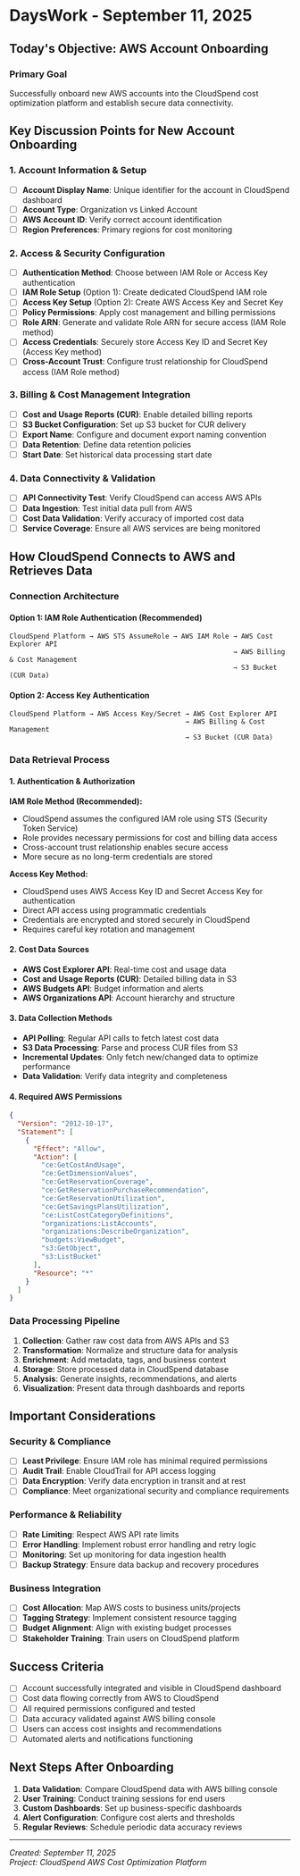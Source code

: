 # DaysWork - September 11, 2025

## Today's Objective: AWS Account Onboarding

### Primary Goal
Successfully onboard new AWS accounts into the CloudSpend cost optimization platform and establish secure data connectivity.

## Key Discussion Points for New Account Onboarding

### 1. Account Information & Setup
- [ ] **Account Display Name**: Unique identifier for the account in CloudSpend dashboard
- [ ] **Account Type**: Organization vs Linked Account
- [ ] **AWS Account ID**: Verify correct account identification
- [ ] **Region Preferences**: Primary regions for cost monitoring

### 2. Access & Security Configuration
- [ ] **Authentication Method**: Choose between IAM Role or Access Key authentication
- [ ] **IAM Role Setup** (Option 1): Create dedicated CloudSpend IAM role
- [ ] **Access Key Setup** (Option 2): Create AWS Access Key and Secret Key
- [ ] **Policy Permissions**: Apply cost management and billing permissions
- [ ] **Role ARN**: Generate and validate Role ARN for secure access (IAM Role method)
- [ ] **Access Credentials**: Securely store Access Key ID and Secret Key (Access Key method)
- [ ] **Cross-Account Trust**: Configure trust relationship for CloudSpend access (IAM Role method)

### 3. Billing & Cost Management Integration
- [ ] **Cost and Usage Reports (CUR)**: Enable detailed billing reports
- [ ] **S3 Bucket Configuration**: Set up S3 bucket for CUR delivery
- [ ] **Export Name**: Configure and document export naming convention
- [ ] **Data Retention**: Define data retention policies
- [ ] **Start Date**: Set historical data processing start date

### 4. Data Connectivity & Validation
- [ ] **API Connectivity Test**: Verify CloudSpend can access AWS APIs
- [ ] **Data Ingestion**: Test initial data pull from AWS
- [ ] **Cost Data Validation**: Verify accuracy of imported cost data
- [ ] **Service Coverage**: Ensure all AWS services are being monitored

## How CloudSpend Connects to AWS and Retrieves Data

### Connection Architecture

#### Option 1: IAM Role Authentication (Recommended)
```
CloudSpend Platform → AWS STS AssumeRole → AWS IAM Role → AWS Cost Explorer API
                                                        → AWS Billing & Cost Management
                                                        → S3 Bucket (CUR Data)
```

#### Option 2: Access Key Authentication
```
CloudSpend Platform → AWS Access Key/Secret → AWS Cost Explorer API
                                            → AWS Billing & Cost Management
                                            → S3 Bucket (CUR Data)
```

### Data Retrieval Process

#### 1. **Authentication & Authorization**

**IAM Role Method (Recommended):**
- CloudSpend assumes the configured IAM role using STS (Security Token Service)
- Role provides necessary permissions for cost and billing data access
- Cross-account trust relationship enables secure access
- More secure as no long-term credentials are stored

**Access Key Method:**
- CloudSpend uses AWS Access Key ID and Secret Access Key for authentication
- Direct API access using programmatic credentials
- Credentials are encrypted and stored securely in CloudSpend
- Requires careful key rotation and management

#### 2. **Cost Data Sources**
- **AWS Cost Explorer API**: Real-time cost and usage data
- **Cost and Usage Reports (CUR)**: Detailed billing data in S3
- **AWS Budgets API**: Budget information and alerts
- **AWS Organizations API**: Account hierarchy and structure

#### 3. **Data Collection Methods**
- **API Polling**: Regular API calls to fetch latest cost data
- **S3 Data Processing**: Parse and process CUR files from S3
- **Incremental Updates**: Only fetch new/changed data to optimize performance
- **Data Validation**: Verify data integrity and completeness

#### 4. **Required AWS Permissions**
```json
{
  "Version": "2012-10-17",
  "Statement": [
    {
      "Effect": "Allow",
      "Action": [
        "ce:GetCostAndUsage",
        "ce:GetDimensionValues",
        "ce:GetReservationCoverage",
        "ce:GetReservationPurchaseRecommendation",
        "ce:GetReservationUtilization",
        "ce:GetSavingsPlansUtilization",
        "ce:ListCostCategoryDefinitions",
        "organizations:ListAccounts",
        "organizations:DescribeOrganization",
        "budgets:ViewBudget",
        "s3:GetObject",
        "s3:ListBucket"
      ],
      "Resource": "*"
    }
  ]
}
```

### Data Processing Pipeline
1. **Collection**: Gather raw cost data from AWS APIs and S3
2. **Transformation**: Normalize and structure data for analysis
3. **Enrichment**: Add metadata, tags, and business context
4. **Storage**: Store processed data in CloudSpend database
5. **Analysis**: Generate insights, recommendations, and alerts
6. **Visualization**: Present data through dashboards and reports

## Important Considerations

### Security & Compliance
- [ ] **Least Privilege**: Ensure IAM role has minimal required permissions
- [ ] **Audit Trail**: Enable CloudTrail for API access logging
- [ ] **Data Encryption**: Verify data encryption in transit and at rest
- [ ] **Compliance**: Meet organizational security and compliance requirements

### Performance & Reliability
- [ ] **Rate Limiting**: Respect AWS API rate limits
- [ ] **Error Handling**: Implement robust error handling and retry logic
- [ ] **Monitoring**: Set up monitoring for data ingestion health
- [ ] **Backup Strategy**: Ensure data backup and recovery procedures

### Business Integration
- [ ] **Cost Allocation**: Map AWS costs to business units/projects
- [ ] **Tagging Strategy**: Implement consistent resource tagging
- [ ] **Budget Alignment**: Align with existing budget processes
- [ ] **Stakeholder Training**: Train users on CloudSpend platform

## Success Criteria
- [ ] Account successfully integrated and visible in CloudSpend dashboard
- [ ] Cost data flowing correctly from AWS to CloudSpend
- [ ] All required permissions configured and tested
- [ ] Data accuracy validated against AWS billing console
- [ ] Users can access cost insights and recommendations
- [ ] Automated alerts and notifications functioning

## Next Steps After Onboarding
1. **Data Validation**: Compare CloudSpend data with AWS billing console
2. **User Training**: Conduct training sessions for end users
3. **Custom Dashboards**: Set up business-specific dashboards
4. **Alert Configuration**: Configure cost alerts and thresholds
5. **Regular Reviews**: Schedule periodic data accuracy reviews

---
*Created: September 11, 2025*  
*Project: CloudSpend AWS Cost Optimization Platform*
